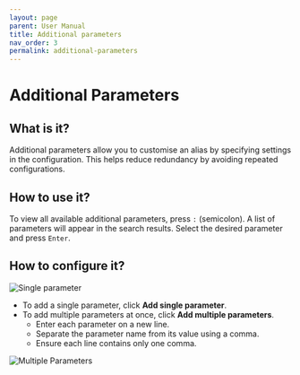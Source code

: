 ```yaml
---
layout: page
parent: User Manual
title: Additional parameters
nav_order: 3
permalink: additional-parameters
---
```


# Additional Parameters

## What is it?

Additional parameters allow you to customise an alias by specifying settings in the configuration. This helps reduce redundancy by avoiding repeated configurations.

## How to use it?

To view all available additional parameters, press `:` (semicolon). A list of parameters will appear in the search results. Select the desired parameter and press `Enter`.

## How to configure it?

![Single parameter](assets/images/usermanual/additional_parameters.png)

- To add a single parameter, click **Add single parameter**.
- To add multiple parameters at once, click **Add multiple parameters**.
  - Enter each parameter on a new line.
  - Separate the parameter name from its value using a comma.
  - Ensure each line contains only one comma.

![Multiple Parameters](assets/images/usermanual/additional_parameters_multiple.png)
